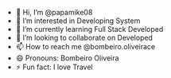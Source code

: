 - 👋 Hi, I’m @papamike08
- 👀 I’m interested in Developing System
- 🌱 I’m currently learning Full Stack Developed
- 💞️ I’m looking to collaborate on Developed
- 📫 How to reach me @bombeiro.oliveirace
- 😄 Pronouns: Bombeiro Oliveira
- ⚡ Fun fact: I love Travel

<!---
papamike08/papamike08 is a ✨ special ✨ repository because its `README.md` (this file) appears on your GitHub profile.
You can click the Preview link to take a look at your changes.
--->
